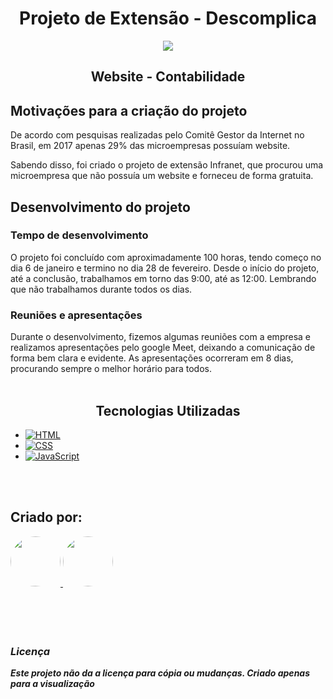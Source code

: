 <div align="center">

# Projeto de Extensão - Descomplica

</div>
<p align="center">
    <img src="/imgs/conttex.gif" style="font-size: 24px;"> 
    </P>
<div align="center">

## Website - Contabilidade

</div>


## Motivações para a criação do projeto 
De acordo com pesquisas realizadas pelo Comitê Gestor da Internet no Brasil, em 2017 apenas 29% das microempresas possuíam website.  

Sabendo disso, foi criado o projeto de extensão Infranet, que procurou uma microempresa que não possuía um website e forneceu de forma gratuita.

## Desenvolvimento do projeto 
### Tempo de desenvolvimento 

O projeto foi concluído com aproximadamente 100 horas, tendo começo no dia 6 de janeiro e termino no dia 28 de fevereiro. Desde o início do projeto, até a conclusão, trabalhamos em torno das 9:00, até as 12:00. Lembrando que não trabalhamos durante todos os dias.

### Reuniões e apresentações 

Durante o desenvolvimento, fizemos algumas reuniões com a empresa e realizamos apresentações pelo google Meet, deixando a comunicação de forma bem clara e evidente. As apresentações ocorreram em 8 dias, procurando sempre o melhor horário para todos. 
<br></br>
<div align="center">

## Tecnologias Utilizadas

</div>



* [![HTML](https://img.shields.io/badge/HTML-E34F26?style=for-the-badge&logo=html5&logoColor=white)](https://developer.mozilla.org/pt-BR/docs/Web/HTML)
* [![CSS](https://img.shields.io/badge/CSS-1572B6?style=for-the-badge&logo=css3&logoColor=white)](https://developer.mozilla.org/pt-BR/docs/Web/CSS)
* [![JavaScript](https://img.shields.io/badge/JavaScript-F7DF1E?style=for-the-badge&logo=javascript&logoColor=black)](https://developer.mozilla.org/pt-BR/docs/Web/JavaScript)

<br></br>
## Criado por:
<div>

<a href="https://github.com/AylaDelavi">
  <img src="https://avatars.githubusercontent.com/u/126912043?v=4" width="80" height="80" style="border-radius: 100%;">
</a>

<a href="https://github.com/DanielLevyy">
  <img src="https://avatars.githubusercontent.com/u/162149714?v=4" width="80" height="80" style="border-radius: 100%;">
</a>

</div>
<br></br>
<br></br>

### _Licença_
**_Este projeto não da a licença para cópia ou mudanças. Criado apenas para a visualização_**

